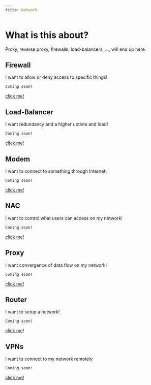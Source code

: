 ```yaml
---
title: Network
---
```


# What is this about?
Proxy, reverse proxy, firewalls, load-balancers, ..., will end up here.


## Firewall
I want to allow or deny access to specific things!

```
Coming soon!
```
[click me!](./Firewall/)

## Load-Balancer
I want redundancy and a higher uptime and load!

```
Coming soon!
```
[click me!](./Load-Balancer/)

## Modem
I want to connect to something through Internet!

```
Coming soon!
```
[click me!](./Modem/)

## NAC
I want to control what users can access on my network!

```
Coming soon!
```
[click me!](./NAC/)

## Proxy
I want convergence of data flow on my network!

```
Coming soon!
```
[click me!](./Proxy/)

## Router
I want to setup a network!

```
Coming soon!
```
[click me!](./Router/)

## VPNs
I want to connect to my network remotely

```
Coming soon!
```
[click me!](./VPN/)
